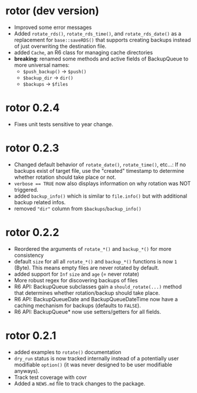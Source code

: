# rotor (dev version)

* Improved some error messages
* Added `rotate_rds()`, `rotate_rds_time()`, and `rotate_rds_date()` as a
  replacement for `base::saveRDS()` that supports creating backups instead of
  just overwriting the destination file.
* added `Cache`, an R6 class for managing cache directories
* **breaking**: renamed some methods and active fields of BackupQueue to more
  universal names:
   - `$push_backup()` -> `$push()`
   - `$backup_dir` -> `dir()`
   - `$backups` -> `$files`
   
  
# rotor 0.2.4

* Fixes unit tests sensitive to year change.


# rotor 0.2.3

* Changed default behavior of `rotate_date()`, `rotate_time()`, etc...: If
  no backups exist of target file, use the "created" timestamp 
  to determine whether rotation should take place or not. 
* `verbose == TRUE` now also displays information on why rotation was NOT 
  triggered.
* added `backup_info()` which is similar to `file.info()` but with additional
  backup related infos.
* removed `"dir"` column from `$backups`/`backup_info()`
  

# rotor 0.2.2

* Reordered the arguments of `rotate_*()` and `backup_*()` for more consistency 
* default `size` for all all `rotate_*()` and `backup_*()` functions is now
  `1` (Byte). This means empty files are never rotated by default.
* added support for `Inf` `size` and `age` (= never rotate)
* More robust regex for discovering backups of files
* R6 API: BackupQueue subclasses gain a `should_rotate(...)` method that 
  determines whether rotation/backup should take place. 
* R6 API: BackupQueueDate and BackupQueueDateTime now have a caching mechanism 
  for backups (defaults to `FALSE`). 
* R6 API: BackupQueue* now use setters/getters for all fields. 


# rotor 0.2.1

* added examples to `rotate()` documentation
* `dry_run` status is now tracked internally instead of a potentially user 
  modifiable `option()` (it was never designed to be user modifiable anyways). 
* Track test coverage with covr
* Added a `NEWS.md` file to track changes to the package.
